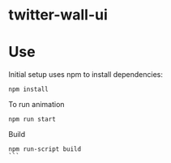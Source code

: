 # twitter-wall-ui

# Use

Initial setup uses npm to install dependencies:

```
npm install
```

To run animation

```
npm run start
```

Build

````
npm run-script build
```
